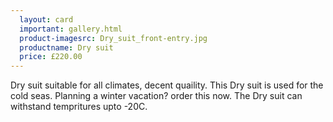 ```yaml
---
  layout: card
  important: gallery.html
  product-imagesrc: Dry_suit_front-entry.jpg
  productname: Dry suit
  price: £220.00
---
```

Dry suit suitable for all climates, decent quaility.
This Dry suit is used for the cold seas. Planning a winter vacation? order this now.
The Dry suit can withstand tempritures upto -20C.
